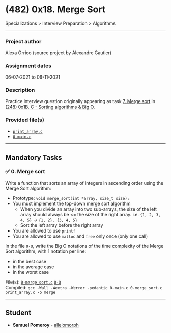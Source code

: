 # (482) 0x18. Merge Sort
Specializations > Interview Preparation > Algorithms

---

### Project author
Alexa Orrico (source project by Alexandre Gautier)

### Assignment dates
06-07-2021 to 06-11-2021

### Description
Practice interview question originally appearing as task [7. Merge sort](https://github.com/allelomorph/sorting_algorithms/blob/master/103-merge_sort.c) in [(248) 0x1B. C - Sorting algorithms & Big O](https://github.com/allelomorph/sorting_algorithms/).

### Provided file(s)
* [`print_array.c`](./print_array.c)
* [`0-main.c`](./0-main.c)

---

## Mandatory Tasks

### :white_check_mark: 0. Merge sort
Write a function that sorts an array of integers in ascending order using the Merge Sort algorithm:

* Prototype: `void merge_sort(int *array, size_t size);`
* You must implement the top-down merge sort algorithm
    * When you divide an array into two sub-arrays, the size of the left array should always be <= the size of the right array. i.e. `{1, 2, 3, 4, 5}` -> `{1, 2}, {3, 4, 5}`
    * Sort the left array before the right array
* You are allowed to use `printf`
* You are allowed to use `malloc` and `free` only once (only one call)

In the file `0-O`, write the Big O notations of the time complexity of the Merge Sort algorithm, with 1 notation per line:

* in the best case
* in the average case
* in the worst case

File(s): [`0-merge_sort.c`](./0-merge_sort.c) [`0-O`](./0-O)\
Compiled: `gcc -Wall -Wextra -Werror -pedantic 0-main.c 0-merge_sort.c print_array.c -o merge`

---

## Student
* **Samuel Pomeroy** - [allelomorph](github.com/allelomorph)
